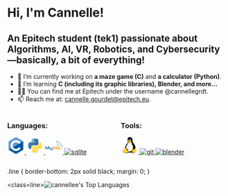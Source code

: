 <h1>Hi, I'm Cannelle!</h1>
<h2>An Epitech student (tek1) passionate about Algorithms, AI, VR, Robotics, and Cybersecurity—basically, a bit of everything!</h2>

- 🔭 I’m currently working on **a maze game (C)** and **a calculator (Python)**.
- 🌱 I’m learning **C (including its graphic libraries), Blender, and more...**
- 👨‍💻 You can find me at Epitech under the username @cannellegrdt.
- 📫 Reach me at: cannelle.gourdet@epitech.eu.

<div style="display: flex; justify-content: space-between;">
  <div style="flex: 1; padding-right: 10px;">
    <h3 align="left">Languages:</h3>
    <p align="left">
      <a href="https://www.cprogramming.com/" target="_blank" rel="noreferrer">
        <img src="https://raw.githubusercontent.com/devicons/devicon/master/icons/c/c-original.svg" alt="c" width="40" height="40"/>
      </a>
      <a href="https://www.python.org" target="_blank" rel="noreferrer">
        <img src="https://raw.githubusercontent.com/devicons/devicon/master/icons/python/python-original.svg" alt="python" width="40" height="40"/>
      </a>
      <a href="https://www.mysql.com/" target="_blank" rel="noreferrer">
        <img src="https://raw.githubusercontent.com/devicons/devicon/master/icons/mysql/mysql-original-wordmark.svg" alt="mysql" width="40" height="40"/>
      </a>
      <a href="https://www.sqlite.org/" target="_blank" rel="noreferrer">
        <img src="https://www.vectorlogo.zone/logos/sqlite/sqlite-icon.svg" alt="sqlite" width="40" height="40"/>
      </a>
    </p>
  </div>
  <div style="flex: 1; padding-left: 10px;">
    <h3 align="left">Tools:</h3>
    <p align="left">
      <a href="https://www.linux.org/" target="_blank" rel="noreferrer">
        <img src="https://raw.githubusercontent.com/devicons/devicon/master/icons/linux/linux-original.svg" alt="linux" width="40" height="40"/>
      </a>
      <a href="https://git-scm.com/" target="_blank" rel="noreferrer">
        <img src="https://www.vectorlogo.zone/logos/git-scm/git-scm-icon.svg" alt="git" width="40" height="40"/>
      </a>
      <a href="https://www.blender.org/" target="_blank" rel="noreferrer">
        <img src="https://download.blender.org/branding/community/blender_community_badge_white.svg" alt="blender" width="40" height="40"/>
      </a>
    </p>
  </div>
</div>

.line {
    border-bottom: 2px solid black;
    margin: 0;
}


<class=line>![cannellee's Top Languages](https://github-readme-stats.vercel.app/api/top-langs/?username=cannellee&theme=nord&show_icons=true&hide_border=true&layout=compact)
